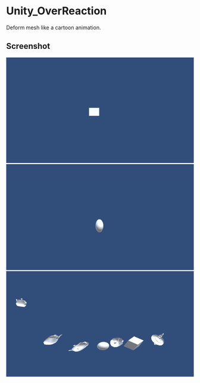 # Unity_OverReaction

Deform mesh like a cartoon animation.

## Screenshot

![](https://github.com/XJINE/Unity_OverReaction/blob/master/Screenshots/screenshot01.gif)
![](https://github.com/XJINE/Unity_OverReaction/blob/master/Screenshots/screenshot02.gif)
![](https://github.com/XJINE/Unity_OverReaction/blob/master/Screenshots/screenshot03.gif)